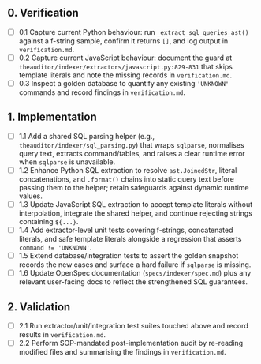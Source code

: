 ## 0. Verification
- [ ] 0.1 Capture current Python behaviour: run `_extract_sql_queries_ast()` against a f-string sample, confirm it returns `[]`, and log output in `verification.md`.
- [ ] 0.2 Capture current JavaScript behaviour: document the guard at `theauditor/indexer/extractors/javascript.py:829-831` that skips template literals and note the missing records in `verification.md`.
- [ ] 0.3 Inspect a golden database to quantify any existing `'UNKNOWN'` commands and record findings in `verification.md`.

## 1. Implementation
- [ ] 1.1 Add a shared SQL parsing helper (e.g., `theauditor/indexer/sql_parsing.py`) that wraps `sqlparse`, normalises query text, extracts command/tables, and raises a clear runtime error when `sqlparse` is unavailable.
- [ ] 1.2 Enhance Python SQL extraction to resolve `ast.JoinedStr`, literal concatenations, and `.format()` chains into static query text before passing them to the helper; retain safeguards against dynamic runtime values.
- [ ] 1.3 Update JavaScript SQL extraction to accept template literals without interpolation, integrate the shared helper, and continue rejecting strings containing `${...}`.
- [ ] 1.4 Add extractor-level unit tests covering f-strings, concatenated literals, and safe template literals alongside a regression that asserts `command != 'UNKNOWN'`.
- [ ] 1.5 Extend database/integration tests to assert the golden snapshot records the new cases and surface a hard failure if `sqlparse` is missing.
- [ ] 1.6 Update OpenSpec documentation (`specs/indexer/spec.md`) plus any relevant user-facing docs to reflect the strengthened SQL guarantees.

## 2. Validation
- [ ] 2.1 Run extractor/unit/integration test suites touched above and record results in `verification.md`.
- [ ] 2.2 Perform SOP-mandated post-implementation audit by re-reading modified files and summarising the findings in `verification.md`.
